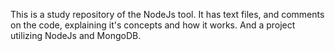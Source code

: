 This is a study repository of the NodeJs tool. 
It has text files, and comments on the code, explaining it's concepts and how it works.
And a project utilizing NodeJs and MongoDB.
